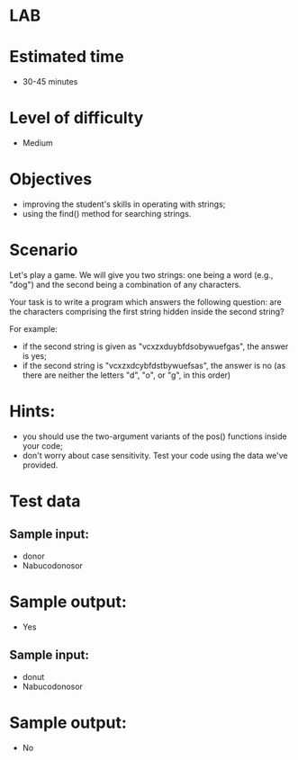 # LAB

# Estimated time
* 30-45 minutes

# Level of difficulty
* Medium

# Objectives
* improving the student's skills in operating with strings;
* using the find() method for searching strings.
# Scenario
Let's play a game. We will give you two strings: one being a word (e.g., "dog") and the second being a combination of any characters.

Your task is to write a program which answers the following question: are the characters comprising the first string hidden inside the second string?

For example:

* if the second string is given as "vcxzxduybfdsobywuefgas", the answer is yes;
* if the second string is "vcxzxdcybfdstbywuefsas", the answer is no (as there are neither the letters "d", "o", or "g", in this order)
# Hints:

* you should use the two-argument variants of the pos() functions inside your code;
* don't worry about case sensitivity.
Test your code using the data we've provided.

# Test data
## Sample input:

* donor
* Nabucodonosor
# Sample output:

* Yes


## Sample input:

* donut
* Nabucodonosor
# Sample output:

* No